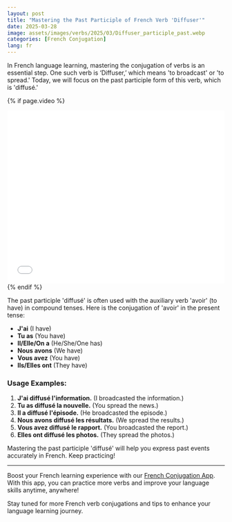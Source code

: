 ```yaml
---
layout: post
title: "Mastering the Past Participle of French Verb 'Diffuser'"
date: 2025-03-28
image: assets/images/verbs/2025/03/Diffuser_participle_past.webp
categories: [French Conjugation]
lang: fr
---
```


In French language learning, mastering the conjugation of verbs is an essential step. One such verb is ‘Diffuser,’ which means 'to broadcast' or 'to spread.' Today, we will focus on the past participle form of this verb, which is 'diffusé.'

<!-- Video Embed Section -->
{% if page.video %}
<div class="video-embed">
  <iframe width="100%" height="400" src="{{ page.video | escape }}" frameborder="0" allowfullscreen></iframe>
</div>
{% endif %}

The past participle 'diffusé' is often used with the auxiliary verb 'avoir' (to have) in compound tenses. Here is the conjugation of 'avoir' in the present tense:

- **J'ai** (I have)
- **Tu as** (You have)
- **Il/Elle/On a** (He/She/One has)
- **Nous avons** (We have)
- **Vous avez** (You have)
- **Ils/Elles ont** (They have)

### Usage Examples:

1. **J'ai diffusé l'information.** (I broadcasted the information.)
2. **Tu as diffusé la nouvelle.** (You spread the news.)
3. **Il a diffusé l'épisode.** (He broadcasted the episode.)
4. **Nous avons diffusé les résultats.** (We spread the results.)
5. **Vous avez diffusé le rapport.** (You broadcasted the report.)
6. **Elles ont diffusé les photos.** (They spread the photos.)

Mastering the past participle 'diffusé' will help you express past events accurately in French. Keep practicing!

---

Boost your French learning experience with our [French Conjugation App]({{site.appStore.url}}). With this app, you can practice more verbs and improve your language skills anytime, anywhere!

Stay tuned for more French verb conjugations and tips to enhance your language learning journey.
